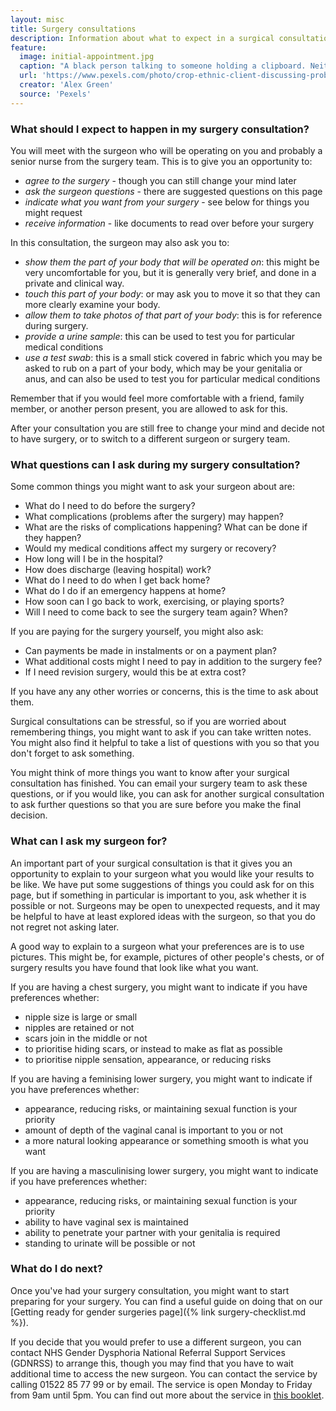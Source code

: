 ```yaml
---
layout: misc
title: Surgery consultations
description: Information about what to expect in a surgical consultation
feature:
  image: initial-appointment.jpg
  caption: "A black person talking to someone holding a clipboard. Neither person's head is visible."
  url: 'https://www.pexels.com/photo/crop-ethnic-client-discussing-problems-with-anonymous-psychologist-5699431/'
  creator: 'Alex Green'
  source: 'Pexels'
---
```


### What should I expect to happen in my surgery consultation?

You will meet with the surgeon who will be operating on you and probably a senior nurse from the surgery team. This is to give you an opportunity to:

- *agree to the surgery* - though you can still change your mind later
- *ask the surgeon questions* - there are suggested questions on this page
- *indicate what you want from your surgery* - see below for things you might request
- *receive information* - like documents to read over before your surgery

In this consultation, the surgeon may also ask you to:

- *show them the part of your body that will be operated on*:  this might be very uncomfortable for you, but it is generally very brief, and done in a private and clinical way.
- *touch this part of your body*: or may ask you to move it so that they can more clearly examine your body.
- *allow them to take photos of that part of your body*: this is for reference during surgery.
- *provide a urine sample*: this can be used to test you for particular medical conditions
- *use a test swab*: this is a small stick covered in fabric which you may be asked to rub on a part of your body, which may be your genitalia or anus, and can also be used to test you for particular medical conditions

Remember that if you would feel more comfortable with a friend, family member, or another person present, you are allowed to ask for this.

After your consultation you are still free to change your mind and decide not to have surgery, or to switch to a different surgeon or surgery team. 

### What questions can I ask during my surgery consultation?

Some common things you might want to ask your surgeon about are: 

- What do I need to do before the surgery?
- What complications (problems after the surgery) may happen?
- What are the risks of complications happening? What can be done if they happen?
- Would my medical conditions affect my surgery or recovery?
- How long will I be in the hospital?
- How does discharge (leaving hospital) work?
- What do I need to do when I get back home?
- What do I do if an emergency happens at home?
- How soon can I go back to work, exercising, or playing sports?
- Will I need to come back to see the surgery team again? When?

If you are paying for the surgery yourself, you might also ask:

- Can payments be made in instalments or on a payment plan?
- What additional costs might I need to pay in addition to the surgery fee?
- If I need revision surgery, would this be at extra cost?

If you have any any other worries or concerns, this is the time to ask about them. 

Surgical consultations can be stressful, so if you are worried about remembering things, you might want to ask if you can take written notes. You might also find it helpful to take a list of questions with you so that you don't forget to ask something.

You might think of more things you want to know after your surgical consultation has finished. You can email your surgery team to ask these questions, or if you would like, you can ask for another surgical consultation to ask further questions so that you are sure before you make the final decision.

### What can I ask my surgeon for?

An important part of your surgical consultation is that it gives you an opportunity to explain to your surgeon what you would like your results to be like. We have put some suggestions of things you could ask for on this page, but if something in particular is important to you, ask whether it is possible or not. Surgeons may be open to unexpected requests, and it may be helpful to have at least explored ideas with the surgeon, so that you do not regret not asking later.

A good way to explain to a surgeon what your preferences are is to use pictures. This might be, for example, pictures of other people's chests, or of surgery results you have found that look like what you want.

If you are having a chest surgery, you might want to indicate if you have preferences whether:

- nipple size is large or small
- nipples are retained or not
- scars join in the middle or not
- to prioritise hiding scars, or instead to make as flat as possible
- to prioritise nipple sensation, appearance, or reducing risks

If you are having a feminising lower surgery, you might want to indicate if you have preferences whether:

- appearance, reducing risks, or maintaining sexual function is your priority
- amount of depth of the vaginal canal is important to you or not
- a more natural looking appearance or something smooth is what you want

If you are having a masculinising lower surgery, you might want to indicate if you have preferences whether:

- appearance, reducing risks, or maintaining sexual function is your priority
- ability to have vaginal sex is maintained
- ability to penetrate your partner with your genitalia is required
- standing to urinate will be possible or not

### What do I do next?

Once you've had your surgery consultation, you might want to start preparing for your surgery. You can find a useful guide on doing that on our [Getting ready for gender surgeries page]({% link surgery-checklist.md %}).

If you decide that you would prefer to use a different surgeon, you can contact  NHS Gender Dysphoria National Referral Support Services (GDNRSS) to arrange this, though you may find that you have to wait additional time to access the new surgeon. You can contact the service by calling 01522 85 77 99 or by email. The service is open Monday to Friday from 9am until 5pm. You can find out more about the service in [this booklet](https://cavuhb.nhs.wales/files/specialised-medicine/welsh-gender-service/v2-gender-dysphoria-about-us-booklet-pdf/).